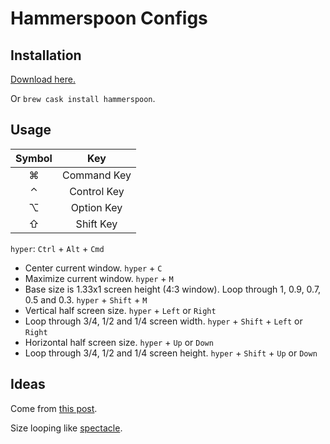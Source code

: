 # Hammerspoon Configs

## Installation

[Download here.](http://www.hammerspoon.org)

Or `brew cask install hammerspoon`.

## Usage

| Symbol    | Key         |
|:---------:|:-----------:|
|  &#8984;  | Command Key |
|  &#8963;  | Control Key |
|  &#8997;  | Option Key  |
|  &#8679;  | Shift Key   |

`hyper`: `Ctrl` + `Alt` + `Cmd`

* Center current window. `hyper` + `C`
* Maximize current window. `hyper` + `M`
* Base size is 1.33x1 screen height (4:3 window). Loop through 1, 0.9, 0.7, 0.5 and 0.3. `hyper` + `Shift` + `M`
* Vertical half screen size. `hyper` + `Left` or `Right`
* Loop through 3/4, 1/2 and 1/4 screen width. `hyper` + `Shift` + `Left` or `Right`
* Horizontal half screen size. `hyper` + `Up` or `Down`
* Loop through 3/4, 1/2 and 1/4 screen height. `hyper` + `Shift` + `Up` or `Down`

## Ideas

Come from [this post](http://songchenwen.com/tech/2015/04/02/hammerspoon-mac-window-manager/).

Size looping like [spectacle](https://www.spectacleapp.com).
